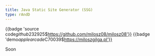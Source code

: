 ```yaml
---
title: Java Static Site Generator (SSG)
type: rAndD
---
```


{{badge 'source code$github$232925$https://github.com/milosz08/milosz08'}}
{{badge 'demo$applearcade$C70039$https://miloszgilga.pl'}}

Soon
